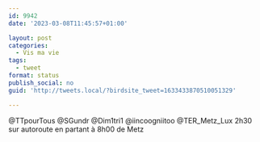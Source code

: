 ```yaml
---
id: 9942
date: '2023-03-08T11:45:57+01:00'

layout: post
categories:
  - Vis ma vie
tags:
  - tweet
format: status
publish_social: no
guid: 'http://tweets.local/?birdsite_tweet=1633433870510051329'

---
```


@TTpourTous @SGundr @Dim1tri1 @iincoogniitoo @TER\_Metz\_Lux 2h30 sur autoroute en partant à 8h00 de Metz